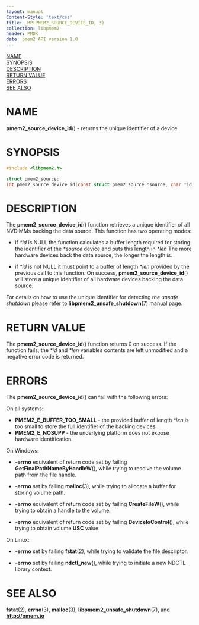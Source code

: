 ```yaml
---
layout: manual
Content-Style: 'text/css'
title: _MP(PMEM2_SOURCE_DEVICE_ID, 3)
collection: libpmem2
header: PMDK
date: pmem2 API version 1.0
...
```


[comment]: <> (SPDX-License-Identifier: BSD-3-Clause)
[comment]: <> (Copyright 2020, Intel Corporation)

[comment]: <> (pmem2_source_device_id.3 -- man page for pmem2_source_device_id)

[NAME](#name)<br />
[SYNOPSIS](#synopsis)<br />
[DESCRIPTION](#description)<br />
[RETURN VALUE](#return-value)<br />
[ERRORS](#errors)<br />
[SEE ALSO](#see-also)<br />

# NAME #

**pmem2_source_device_id**() - returns the unique identifier of a device

# SYNOPSIS #

```c
#include <libpmem2.h>

struct pmem2_source;
int pmem2_source_device_id(const struct pmem2_source *source, char *id, size_t *len);
```

# DESCRIPTION #

The **pmem2_source_device_id**() function retrieves a unique identifier
of all NVDIMMs backing the data source. This function has two operating modes:

* if *\*id* is NULL the function calculates a buffer length required for
storing the identifier of the *\*source* device and puts this length in *\*len*
The more hardware devices back the data source, the longer the length is.

* if *\*id* is not NULL it must point to a buffer of length *\*len* provided by
the previous call to this function.
On success, **pmem2_source_device_id**() will store a unique identifier
of all hardware devices backing the data source.

For details on how to use the unique identifier for detecting *the unsafe shutdown*
please refer to **libpmem2_unsafe_shutdown**(7) manual page.

# RETURN VALUE #

The **pmem2_source_device_id**() function returns 0 on success.
If the function fails, the *\*id* and *\*len* variables contents are left unmodified
and a negative error code is returned.

# ERRORS #

The **pmem2_source_device_id**() can fail with the following errors:

On all systems:

* **PMEM2_E_BUFFER_TOO_SMALL** - the provided buffer of length *\*len* is too
small to store the full identifier of the backing devices.
* **PMEM2_E_NOSUPP** - the underlying platform does not expose hardware
identification.

On Windows:

* -**errno** equivalent of return code set by failing
**GetFinalPathNameByHandleW**(), while trying to resolve the volume path from the
file handle.

* -**errno** set by failing **malloc**(3), while trying to allocate a buffer
for storing volume path.

* -**errno** equivalent of return code set by failing
**CreateFileW**(), while trying to obtain a handle to the volume.

* -**errno** equivalent of return code set by failing
**DeviceIoControl**(), while trying to obtain volume **USC** value.

On Linux:

* -**errno** set by failing **fstat**(2), while trying to validate the file
descriptor.

* -**errno** set by failing **ndctl_new**(), while trying to initiate a new
NDCTL library context.

# SEE ALSO #

**fstat**(2), **errno**(3), **malloc**(3), **libpmem2_unsafe_shutdown**(7),
 and **<http://pmem.io>**
